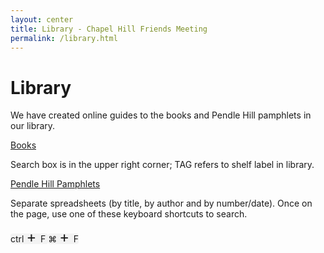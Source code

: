 ```yaml
---
layout: center
title: Library - Chapel Hill Friends Meeting
permalink: /library.html
---
```

# Library

We have created online guides to the books and Pendle Hill pamphlets in our
library.

[Books](https://www.librarything.com/catalog_tags.php?view=CHFM)

Search box is in the upper right corner; TAG refers to shelf label in library.

[Pendle Hill Pamphlets](https://docs.google.com/spreadsheets/d/1MgLXFJD6uTU2RszV6JagJorWOpbR5yBtmTmuEd0QfrU/pubhtml)

Separate spreadsheets (by title, by author and by number/date). Once on the page, use one of these keyboard shortcuts to search.

<span class="d-flex" style="flex-wrap: wrap">
  <span class="d-flex pl-0 pr-2 py-2 mr-4 mb-3" style="background-color: #f3f3f3; border-radius: 4px;">
    <span class="d-flex mx-2 justify-content-center shortcutIcon">
      <span class="align-self-center">
        <span style="color: #aaa" class="fab fa-windows"></span>
      </span>
    </span>
    <span class="d-flex justify-content-center shortcutIcon keyIcon">
      <span class="align-self-center">
        ctrl
      </span>
    </span>
    <span class="d-flex justify-content-center shortcutIcon">
      <span class="align-self-center" style="font-size: 24px">
        +
      </span>
    </span>
    <span class="d-flex justify-content-center shortcutIcon keyIcon">
      <span class="align-self-center">
        F
      </span>
    </span>
  </span>
  <span class="d-flex pl-0 pr-2 py-2 mb-3" style="background-color: #f3f3f3; border-radius: 4px;">
    <span class="d-flex mx-2 justify-content-center shortcutIcon">
      <span class="align-self-center">
        <span style="color: #aaa" class="fab fa-apple"></span>
      </span>
    </span>
    <span class="d-flex justify-content-center shortcutIcon keyIcon">
      <span class="align-self-center">
        &#8984;
      </span>
    </span>
    <span class="d-flex justify-content-center shortcutIcon">
      <span class="align-self-center" style="font-size: 24px">
        +
      </span>
    </span>
    <span class="d-flex justify-content-center shortcutIcon keyIcon">
      <span class="align-self-center">
        F
      </span>
    </span>
  </span>
</span>
